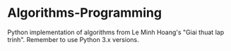 # Algorithms-Programming
Python implementation of algorithms from Le Minh Hoang's "Giai thuat lap trinh".
Remember to use Python 3.x versions.
